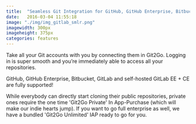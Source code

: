 ```yaml
---
title:  "Seamless Git Integration for GitHub, GitHub Enterprise, Bitbucket & GitLab"
date:   2016-03-04 11:55:18
image: "./img/img_gitlab_smlr.png"
imagewidth: 300px
imageheight: 375px
categories: features
---
```


Take all your Git accounts with you by connecting them in Git2Go. Logging in is super smooth and you’re immediately able to access all your repositories.

GitHub, GitHub Enterprise, Bitbucket, GitLab and self-hosted GitLab EE + CE are fully supported!

While everybody can directly start cloning their public repositories, private ones require the one time 'Git2Go Private' In App-Purchase (which will make our indie hearts jump). If you want to go full enterprise as well, we have a bundled 'Git2Go Unlimited' IAP ready to go for you.

